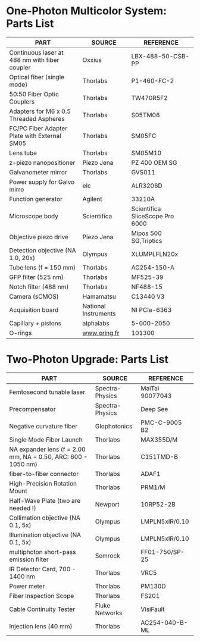 # One-Photon Multicolor System: Parts List

| PART                                                          | SOURCE               | REFERENCE                       |
|---------------------------------------------------------------|----------------------|---------------------------------|
| Continuous laser at 488 nm	with fiber coupler                | Oxxius               | LBX-488-50-CSB-PP               |
| Optical fiber (single mode)                                   | Thorlabs             | P1-460-FC-2                     |
| 50:50 Fiber Optic Couplers                                    | Thorlabs             | TW470R5F2                       |
| Adapters for M6 x 0.5 Threaded Aspheres                       | Thorlabs             | S05TM06                         |
| FC/PC Fiber Adapter Plate with External SM05                  | Thorlabs             | SM05FC                          |
| Lens tube                                                     | Thorlabs             | SM05M10                         |
| z-piezo nanopositioner                                        | Piezo Jena           | PZ 400 OEM SG                   |
| Galvanometer mirror                                           | Thorlabs             | GVS011                          |
| Power supply for Galvo mirro                                  | elc                  | ALR3206D                        |
| Function generator                                            | Agilent              | 33210A                          |
| Microscope body                                               | Scientifica          | Scientifica SliceScope Pro 6000 |
| Objective piezo drive                                         | Piezo Jena           | Mipos 500 SG,Triptics           |
| Detection objective (NA 1.0, 20x)                             | Olympus              | XLUMPLFLN20x                    |
| Tube lens (f = 150 mm)                                        | Thorlabs             | AC254-150-A                     |
| GFP filter (525 nm)                                           | Thorlabs             | MF525-39                        |
| Notch filter (488 nm)                                         | Thorlabs             | NF488-15                        |
| Camera (sCMOS)                                                | Hamamatsu            | C13440 V3                       |
| Acquisition board                                             | National Instruments | NI PCIe-6363                    |
| Capillary + pistons                                           | alphalabs            | 5-000-2050                      |
| O-rings                                                       | www.oring.fr         | 101300                          |

# Two-Photon Upgrade: Parts List

| PART                                                          | SOURCE               | REFERENCE                       |
|---------------------------------------------------------------|----------------------|---------------------------------|
| Femtosecond tunable laser                                     | Spectra-Physics      | MaiTai 90077043                 |
| Precompensator                                                | Spectra-Physics      | Deep See                        |
| Negative curvature fiber                                      | Glophotonics         | PMC-C-9005 B2                   |
| Single Mode Fiber Launch                                      | Thorlabs             | MAX355D/M                       |
| NA expander lens (f = 2.00 mm, NA = 0.50, ARC: 600 - 1050 nm) | Thorlabs             | C151TMD-B                       |
| fiber-to-fiber connector                                      | Thorlabs             | ADAF1                           |
| High-Precision Rotation Mount                                 | Thorlabs             | PRM1/M                          |
| Half-Wave Plate      (two are needed !)                       | Newport              | 10RP52-2B                       |
| Collimation objective (NA 0.1, 5x)                            | Olympus              | LMPLN5xIR/0.10                  |
| Illumination objective (NA 0.1, 5x)                           | Olympus              | LMPLN5xIR/0.10          |
| multiphoton short-pass emission filter                        | Semrock              | FF01-750/SP-25                  |
| IR Detector Card, 700 - 1400 nm                               | Thorlabs             | VRC5                            |
| Power meter                                                   | Thorlabs             | PM130D                          |
| Fiber Inspection Scope                                        | Thorlabs             | FS201                           |
| Cable Continuity Tester                                       | Fluke Networks       | VisiFault                       |
| Injection lens (40 mm)                                        | Thorlabs             | AC254-040-B-ML                  |










